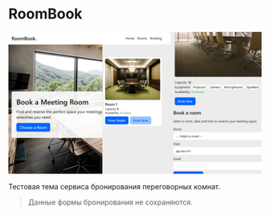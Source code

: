 # RoomBook

![Изображение частей сайта.](/preview.jpg)

Тестовая тема сервиса бронирования переговорных комнат.

> Данные формы бронирования не сохраняются.